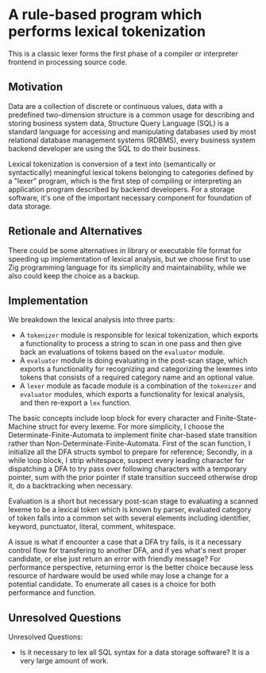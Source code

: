 # A rule-based program which performs lexical tokenization

This is a classic lexer forms the first phase of a compiler or interpreter frontend in processing source code.

## Motivation

Data are a collection of discrete or continuous values, data with a predefined two-dimension structure is a common usage for describing and storing business system data, Structure Query Language (SQL) is a standard language for accessing and manipulating databases used by most relational database management systems (RDBMS), every business system backend developer are using the SQL to do their business.

Lexical tokenization is conversion of a text into (semantically or syntactically) meaningful lexical tokens belonging to categories defined by a "lexer" program, which is the first step of compiling or interpreting an application program described by backend developers. For a storage software, it's one of the important necessary component for foundation of data storage.

## Retionale and Alternatives

There could be some alternatives in library or executable file format for speeding up implementation of lexical analysis, but we choose first to use Zig programming language for its simplicity and maintainability, while we also could keep the choice as a backup.

## Implementation

We breakdown the lexical analysis into three parts:
- A `tokenizer` module is responsible for lexical tokenization, which exports a functionality to process a string to scan in one pass and then give back an evaluations of tokens based on the `evaluator` module.
- A `evaluator` module is doing evaluating in the post-scan stage, which exports a functionality for recognizing and categorizing the lexemes into tokens that consists of a required category name and an optional value.
- A `lexer` module as facade module is a combination of the `tokenizer` and `evaluator` modules, which exports a functionality for lexical analysis, and then re-export a `lex` function.

The basic concepts include loop block for every character and Finite-State-Machine struct for every lexeme. For more simplicity, I choose the Determinate-Finite-Automata to implement finite char-based state transition rather than Non-Determinate-Finite-Automata. First of the scan function, I initialize all the DFA structs symbol to prepare for reference; Secondly, in a while loop block, I strip whitespace, suspect every leading character for dispatching a DFA to try pass over following characters with a temporary pointer, sum with the prior pointer if state transition succeed otherwise drop it, do a backtracking when necessary.

Evaluation is a short but necessary post-scan stage to evaluating a scanned lexeme to be a lexical token which is known by parser, evaluated category of token falls into a common set with several elements including identifier, keyword, punctuator, literal, comment, whitespace.

A issue is what if encounter a case that a DFA try fails, is it a necessary control flow for transfering to another DFA, and if yes what's next proper candidate, or else just return an error with friendly message? For performance perspective, returning error is the better choice because less resource of hardware would be used while may lose a change for a potential candidate. To enumerate all cases is a choice for both performance and function.

## Unresolved Questions

Unresolved Questions:
- Is it necessary to lex all SQL syntax for a data storage software? It is a very large amount of work.
